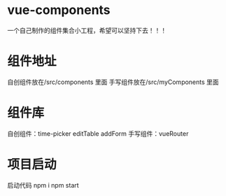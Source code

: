 # vue-components
一个自己制作的组件集合小工程，希望可以坚持下去！！！
# 组件地址
自创组件放在/src/components 里面
手写组件放在/src/myComponents 里面
# 组件库
自创组件：time-picker editTable addForm
手写组件：vueRouter
# 项目启动
启动代码
npm i
npm start  





